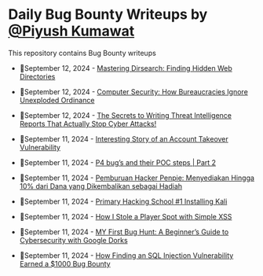 # Daily Bug Bounty Writeups by [@Piyush Kumawat](https://twitter.com/piyush_supiy) 
This repository contains Bug Bounty writeups

<!-- BLOG-POST-LIST:START -->
 - 💯September 12, 2024 - [Mastering Dirsearch: Finding Hidden Web Directories](https://medium.com/@bootstrapsecurity/mastering-dirsearch-finding-hidden-web-directories-f57327c06fed?source=rss------bug_bounty-5) 

 - 💯September 12, 2024 - [Computer Security: How Bureaucracies Ignore Unexploded Ordinance](https://kf106.medium.com/computer-security-how-bureaucracies-ignore-unexploded-ordinance-319e8e931ad5?source=rss------bug_bounty-5) 

 - 💯September 12, 2024 - [The Secrets to Writing Threat Intelligence Reports That Actually Stop Cyber Attacks!](https://medium.com/@paritoshblogs/the-secrets-to-writing-threat-intelligence-reports-that-actually-stop-cyber-attacks-330fd6fc37a5?source=rss------bug_bounty-5) 

 - 💯September 11, 2024 - [Interesting Story of an Account Takeover Vulnerability](https://medium.com/@deepanshudev369/interesting-story-of-an-account-takeover-vulnerability-140a45a058a3?source=rss------bug_bounty-5) 

 - 💯September 11, 2024 - [P4 bug’s and their POC steps | Part 2](https://medium.com/@socalledhacker/p4-bugs-and-their-poc-steps-part-2-17b6583c57d9?source=rss------bug_bounty-5) 

 - 💯September 11, 2024 - [Pemburuan Hacker Penpie: Menyediakan Hingga 10% dari Dana yang Dikembalikan sebagai Hadiah](https://blog.penpiexyz.io/pemburuan-hacker-penpie-menyediakan-hingga-10-dari-dana-yang-dikembalikan-sebagai-hadiah-6e81cc0f610b?source=rss------bug_bounty-5) 

 - 💯September 11, 2024 - [Primary Hacking School #1 Installing Kali](https://medium.com/@nnface/primary-hacking-school-1-installing-kali-a3e249c41730?source=rss------bug_bounty-5) 

 - 💯September 11, 2024 - [How I Stole a Player Spot with Simple XSS](https://medium.com/@ali_guell/how-i-stole-a-player-spot-with-simple-xss-6a8fa2776a84?source=rss------bug_bounty-5) 

 - 💯September 11, 2024 - [MY First Bug Hunt: A Beginner’s Guide to Cybersecurity with Google Dorks](https://medium.com/@KpCyberInfo/my-first-bug-hunt-a-beginners-guide-to-cybersecurity-with-google-dorks-b62a28214d38?source=rss------bug_bounty-5) 

 - 💯September 11, 2024 - [How Finding an SQL Injection Vulnerability Earned a $1000 Bug Bounty](https://systemweakness.com/how-finding-an-sql-injection-vulnerability-earned-a-1000-bug-bounty-af2ee0b62f6c?source=rss------bug_bounty-5) 
<!-- BLOG-POST-LIST:END -->
